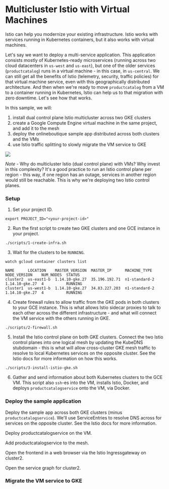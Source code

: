 # Multicluster Istio with Virtual Machines

Istio can help you modernize your existing infrastructure. Istio works with services running in Kubernetes containers, but it also works with virtual machines.

Let's say we want to deploy a multi-service application. This application consists mostly of Kubernetes-ready microservices (running across two cloud datacenters in `us-west` and `us-east`), but one of the older services (`productcatalog`) runs in a virtual machine - in this case, in `us-central`. We can still get all the benefits of Istio (telemetry, security, traffic policies) for that virtual machine service, even with this geographically distributed architecture. And then when we're ready to move `productcatalog` from a VM to a container running in Kubernetes, Istio can help us to that migration with zero downtime. Let's see how that works.

In this sample, we will:
1. install dual control plane Istio multicluster across two GKE clusters
2. create a Google Compute Engine virtual machine in the same project, and add it to the mesh
3. deploy the onlineboutique sample app distributed across both clusters and the VMs
4. use Istio traffic splitting to slowly migrate the VM service to GKE

![](screenshots/arch.png)

*Note* - Why do multicluster Istio (dual control plane) with VMs? Why invest in this complexity? It's a good practice to run an Istio control plane per region - this way, if one region has an outage, services in another region would still be reachable. This is why we're deploying two Istio control planes.


### Setup

1. Set your project ID.
```
export PROJECT_ID="<your-project-id>"
```

2. Run the first script to create two GKE clusters and one GCE instance in your project.

```
./scripts/1-create-infra.sh
```

3. Wait for the clusters to be `RUNNING`.

```
watch gcloud container clusters list

NAME      LOCATION    MASTER_VERSION  MASTER_IP      MACHINE_TYPE
NODE_VERSION    NUM_NODES  STATUS
cluster2  us-east1-b  1.14.10-gke.27  35.196.192.71  n1-standard-2
1.14.10-gke.27  4          RUNNING
cluster1  us-west1-b  1.14.10-gke.27  34.83.227.203  n1-standard-2
1.14.10-gke.27  4          RUNNING
```


4. Create firewall rules to allow traffic from the GKE pods in both clusters to your GCE instance. This is what allows Istio sidecar proxies to talk to each other across the different infrastructure - and what will connect the VM service with the others running in GKE.

```
./scripts/2-firewall.sh
```


5. Install the Istio control plane on both GKE clusters. Connect the two Istio control planes into one logical mesh by updating the KubeDNS stubdomain - this is what will allow cross-cluster GKE mesh traffic to resolve to local Kubernetes services on the opposite cluster. See the Istio docs for more information on how this works.

```
./scripts/3-install-istio-gke.sh
```


6. Gather and send information about both Kubernetes clusters to the GCE VM. This script also `ssh`-es into the VM, installs Istio, Docker, and deploys `productcatalogservice` onto the VM, via Docker.


### Deploy the sample application

Deploy the sample app across both GKE clusters (minus `productcatalogservice`). We'll use ServiceEntries to resolve DNS across for services on the opposite cluster. See the Istio docs for more information.

Deploy productcatalogservice on the VM.

Add productcatalogservice to the mesh.


Open the frontend in a web browser via the Istio Ingressgateway on cluster2.


Open the service graph for cluster2.

### Migrate the VM service to GKE

